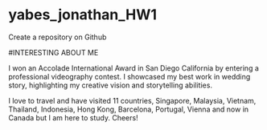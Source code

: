 # yabes_jonathan_HW1
Create a repository on Github

#INTERESTING ABOUT ME

I won an Accolade International Award in San Diego California by entering a professional videography contest. I showcased my best work in wedding story, highlighting my creative vision and storytelling abilities.

I love to travel and have visited 11 countries, Singapore, Malaysia, Vietnam, Thailand, Indonesia, Hong Kong, Barcelona, Portugal, Vienna and now in Canada but I am here to study. Cheers!

